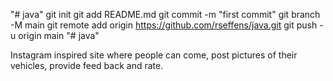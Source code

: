 "# java"  git init git add README.md git commit -m "first commit" git branch -M main git remote add origin https://github.com/rseffens/java.git git push -u origin main
"# java" 

Instagram inspired site where people can come, post pictures of their vehicles, provide feed back and rate.

